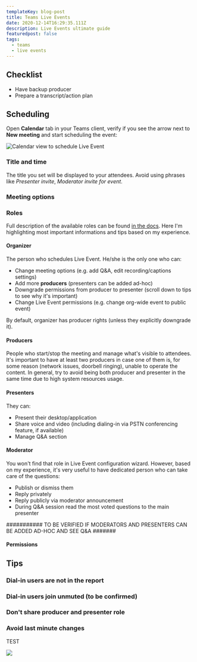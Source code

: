 ```yaml
---
templateKey: blog-post
title: Teams Live Events
date: 2020-12-14T16:29:35.111Z
description: Live Events ultimate guide
featuredpost: false
tags:
  - teams
  - live events
---
```

## Checklist

* Have backup producer
* Prepare a transcript/action plan

## Scheduling

Open **Calendar** tab in your Teams client, verify if you see the arrow next to **New meeting** and start scheduling the event:

![Calendar view to schedule Live Event](/img/2020-12-16-20_00_19-liveevents.png "Calendar view to schedule Live Event")

### Title and time

The title you set will be displayed to your attendees. Avoid using phrases like *Presenter invite*, *Moderator invite for event*.

### Meeting options

### Roles

Full description of the available roles can be found [in the docs](https://support.microsoft.com/en-us/office/get-started-with-microsoft-teams-live-events-d077fec2-a058-483e-9ab5-1494afda578a#bkmk_roles). Here I'm highlighting most important informations and tips based on my experience.

#### Organizer

The person who schedules Live Event. He/she is the only one who can:

* Change meeting options (e.g. add Q&A, edit recording/captions settings)
* Add more **producers** (presenters can be added ad-hoc)
* Downgrade permissions from producer to presenter (scroll down to tips to see why it's important)
* Change Live Event permissions (e.g. change org-wide event to public event)

By default, organizer has producer rights (unless they explicitly downgrade it).

#### Producers

People who start/stop the meeting and manage what's visible to attendees. It's important to have at least two producers in case one of them is, for some reason (network issues, doorbell ringing), unable to operate the content. In general, try to avoid being both producer and presenter in the same time due to high system resources usage.

#### Presenters

They can:

* Present their desktop/application
* Share voice and video (including dialing-in via PSTN conferencing feature, if available)
* Manage Q&A section

#### Moderator

You won't find that role in Live Event configuration wizard. However, based on my experience, it's very useful to have dedicated person who can take care of the questions:

* Publish or dismiss them
* Reply privately
* Reply publicly via moderator announcement
* During Q&A session read the most voted questions to the main presenter

\########### TO BE VERIFIED IF MODERATORS AND PRESENTERS CAN BE ADDED AD-HOC AND SEE Q&A #######

#### Permissions

## Tips

### Dial-in users are not in the report

### Dial-in users join unmuted (to be confirmed)

### Don't share producer and presenter role

### Avoid last minute changes

TEST

![](/img/20210107-163420-pwfhwnz5ud.png)